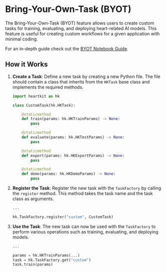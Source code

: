 # Bring-Your-Own-Task (BYOT)

The Bring-Your-Own-Task (BYOT) feature allows users to create custom tasks for training, evaluating, and deploying heart-related AI models. This feature is useful for creating custom workflows for a given application with minimal coding.

For an in-depth guide check out the [BYOT Notebook Guide](../guides/byot.ipynb).

## <span class="sk-h2-span">How it Works</span>

1. **Create a Task**: Define a new task by creating a new Python file. The file should contain a class that inherits from the `HKTask` base class and implements the required methods.

    ```python
    import heartkit as hk

    class CustomTask(hk.HKTask):

        @staticmethod
        def train(params: hk.HKTrainParams) -> None:
            pass

        @staticmethod
        def evaluate(params: hk.HKTestParams) -> None:
            pass

        @staticmethod
        def export(params: hk.HKExportParams) -> None:
            pass

        @staticmethod
        def demo(params: hk.HKDemoParams) -> None:
            pass

    ```

2. **Register the Task**: Register the new task with the `TaskFactory` by calling the `register` method. This method takes the task name and the task class as arguments.

    ```python
    ...

    hk.TaskFactory.register("custom", CustomTask)
    ```

3. **Use the Task**: The new task can now be used with the `TaskFactory` to perform various operations such as training, evaluating, and deploying models.

    ```python
    ...

    params = hk.HKTrainParams(...)
    task = hk.TaskFactory.get("custom")
    task.train(params)

    ```

